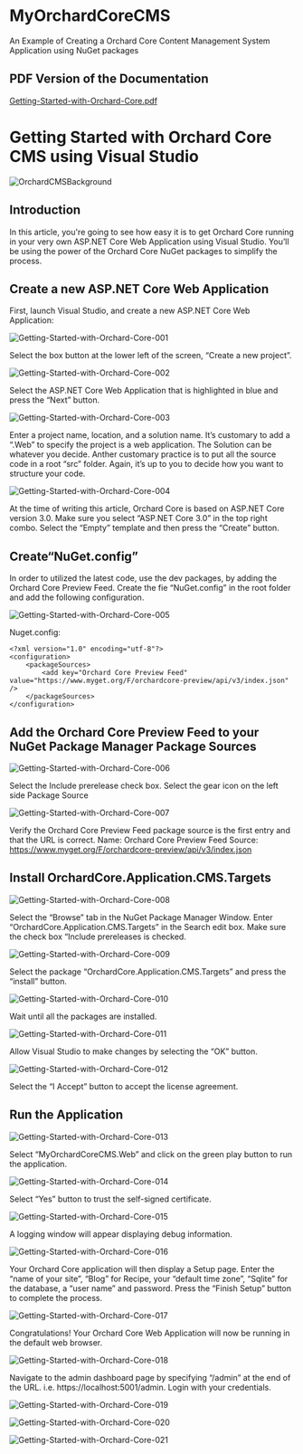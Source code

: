 # MyOrchardCoreCMS

An Example of Creating a Orchard Core Content Management System Application using NuGet packages

## PDF Version of the Documentation
[Getting-Started-with-Orchard-Core.pdf](https://github.com/OrchardSkills/MyOrchardCoreCMS/files/3996013/Getting-Started-with-Orchard-Core.pdf)

# Getting Started with Orchard Core CMS using Visual Studio

![OrchardCMSBackground](https://user-images.githubusercontent.com/59172485/71376645-5e37a200-257f-11ea-9bb8-890825fec338.png)

## Introduction

In this article, you're going to see how easy it is to get Orchard Core running in your very own ASP.NET Core Web Application using Visual Studio. You’ll be using the power of the Orchard Core NuGet packages to simplify the process.

## Create a new ASP.NET Core Web Application

First, launch Visual Studio, and create a new ASP.NET Core Web Application:

![Getting-Started-with-Orchard-Core-001](https://user-images.githubusercontent.com/59172485/71376623-5b3cb180-257f-11ea-9955-5224e558e521.png)

Select the box button at the lower left of the screen, “Create a new project”.

![Getting-Started-with-Orchard-Core-002](https://user-images.githubusercontent.com/59172485/71376624-5bd54800-257f-11ea-811e-4e66f3440bc3.png)

Select the ASP.NET Core Web Application that is highlighted in blue and press the “Next” button.

![Getting-Started-with-Orchard-Core-003](https://user-images.githubusercontent.com/59172485/71376625-5bd54800-257f-11ea-9e34-0b026fc7ea5f.png)

Enter a project name, location, and a solution name. It’s customary to add a “.Web” to specify the project is a web application. The Solution can be whatever you decide. Anther customary practice is to put all the source code in a root “src” folder. Again, it’s up to you to decide how you want to structure your code.

![Getting-Started-with-Orchard-Core-004](https://user-images.githubusercontent.com/59172485/71376626-5bd54800-257f-11ea-95f6-44154c735e0d.png)

At the time of writing this article, Orchard Core is based on ASP.NET Core version 3.0. Make sure you select “ASP.NET Core 3.0” in the top right combo. Select the “Empty” template and then press the “Create” button.

## Create“NuGet.config”

In order to utilized the latest code, use the  dev packages, by adding the Orchard Core Preview Feed. Create the fie “NuGet.config” in the root folder and add the following configuration.

![Getting-Started-with-Orchard-Core-005](https://user-images.githubusercontent.com/59172485/71376627-5bd54800-257f-11ea-9905-ac0472782b27.png)

Nuget.config:

```
<?xml version="1.0" encoding="utf-8"?>
<configuration>
    <packageSources>
        <add key="Orchard Core Preview Feed" value="https://www.myget.org/F/orchardcore-preview/api/v3/index.json" />
    </packageSources>
</configuration>
```

## Add the Orchard Core Preview Feed to your NuGet Package Manager Package Sources

![Getting-Started-with-Orchard-Core-006](https://user-images.githubusercontent.com/59172485/71376628-5bd54800-257f-11ea-8639-69af1d65e7f8.png)

Select the Include prerelease check box. Select the gear icon on the left side Package Source

![Getting-Started-with-Orchard-Core-007](https://user-images.githubusercontent.com/59172485/71376629-5c6dde80-257f-11ea-9fde-5751d854f2dc.png)

Verify the Orchard Core Preview Feed package source is the first entry and that the URL is correct.
Name: Orchard Core Preview Feed
Source: https://www.myget.org/F/orchardcore-preview/api/v3/index.json

## Install OrchardCore.Application.CMS.Targets

![Getting-Started-with-Orchard-Core-008](https://user-images.githubusercontent.com/59172485/71376630-5c6dde80-257f-11ea-91e9-9b9c693dc5ae.png)

Select the “Browse” tab in the NuGet Package Manager Window. Enter “OrchardCore.Application.CMS.Targets” in the Search edit box. Make sure the check box “Include prereleases is checked.

![Getting-Started-with-Orchard-Core-009](https://user-images.githubusercontent.com/59172485/71376632-5d067500-257f-11ea-9c05-415340aea316.png)

Select the package “OrchardCore.Application.CMS.Targets” and press the “install” button.

![Getting-Started-with-Orchard-Core-010](https://user-images.githubusercontent.com/59172485/71376633-5d067500-257f-11ea-845c-b5659a41b150.png)

Wait until all the packages are installed.

![Getting-Started-with-Orchard-Core-011](https://user-images.githubusercontent.com/59172485/71376634-5d067500-257f-11ea-924c-2e6c3a4b1fe5.png)

Allow Visual Studio to make changes by selecting the “OK” button.

![Getting-Started-with-Orchard-Core-012](https://user-images.githubusercontent.com/59172485/71376635-5d067500-257f-11ea-9019-5d32e8eefe52.png)

Select the “I Accept” button to accept the license agreement.

## Run the Application

![Getting-Started-with-Orchard-Core-013](https://user-images.githubusercontent.com/59172485/71376636-5d067500-257f-11ea-9376-8cde0769643a.png)

Select “MyOrchardCoreCMS.Web” and click on the green play button to run the application.

![Getting-Started-with-Orchard-Core-014](https://user-images.githubusercontent.com/59172485/71376637-5d9f0b80-257f-11ea-8748-af53e22b69f9.png)

Select “Yes” button to trust the self-signed certificate.

![Getting-Started-with-Orchard-Core-015](https://user-images.githubusercontent.com/59172485/71376638-5d9f0b80-257f-11ea-9b26-1f32f5d672db.png)

A logging window will appear displaying debug information.

![Getting-Started-with-Orchard-Core-016](https://user-images.githubusercontent.com/59172485/71376639-5d9f0b80-257f-11ea-9592-34dc809a1101.png)

Your Orchard Core application will then display a Setup page. Enter the “name of your site”, “Blog” for Recipe, your “default time zone”, “Sqlite” for the database, a “user name” and password. Press the “Finish Setup” button to complete the process.

![Getting-Started-with-Orchard-Core-017](https://user-images.githubusercontent.com/59172485/71376640-5d9f0b80-257f-11ea-9196-dca6cb69e159.png)

Congratulations! Your Orchard Core Web Application will now be running in the default web browser.

![Getting-Started-with-Orchard-Core-018](https://user-images.githubusercontent.com/59172485/71376641-5d9f0b80-257f-11ea-9d24-3533943d6b26.png)

Navigate to the admin dashboard page by specifying “/admin” at the end of the URL. i.e. https://localhost:5001/admin. Login with your credentials.

![Getting-Started-with-Orchard-Core-019](https://user-images.githubusercontent.com/59172485/71376642-5d9f0b80-257f-11ea-8273-0948979177ab.png)

![Getting-Started-with-Orchard-Core-020](https://user-images.githubusercontent.com/59172485/71376643-5e37a200-257f-11ea-92d8-be8f58b84b4c.png)

![Getting-Started-with-Orchard-Core-021](https://user-images.githubusercontent.com/59172485/71376644-5e37a200-257f-11ea-9663-d263321b903f.png)


